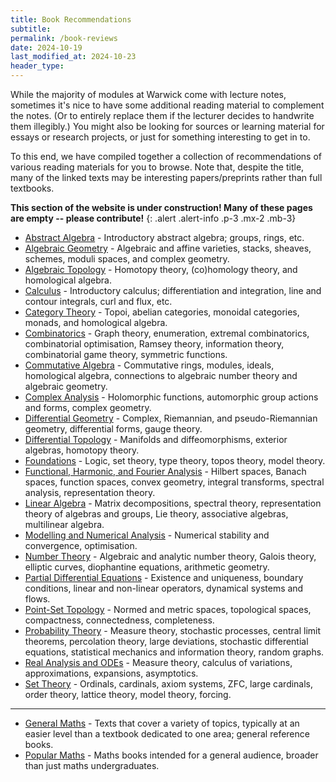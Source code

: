 ```yaml
---
title: Book Recommendations
subtitle: 
permalink: /book-reviews
date: 2024-10-19
last_modified_at: 2024-10-23
header_type:
---
```


While the majority of modules at Warwick come with lecture notes, sometimes it's nice to have some additional reading material to complement the notes. (Or to entirely replace them if the lecturer decides to handwrite them illegibly.) You might also be looking for sources or learning material for essays or research projects, or just for something interesting to get in to.

To this end, we have compiled together a collection of recommendations of various reading materials for you to browse. Note that, despite the title, many of the linked texts may be interesting papers/preprints rather than full textbooks.

**This section of the website is under construction! Many of these pages are empty -- please contribute!**
{: .alert .alert-info .p-3 .mx-2 .mb-3}

- [Abstract Algebra](book-reviews/abstract_algebra.md) - Introductory abstract algebra; groups, rings, etc.
- [Algebraic Geometry](book-reviews/algebraic_geometry.md) - Algebraic and affine varieties, stacks, sheaves, schemes, moduli spaces, and complex geometry.
- [Algebraic Topology](book-reviews/algebraic_topology.md) - Homotopy theory, (co)homology theory, and homological algebra.
- [Calculus](book-reviews/calculus.md) - Introductory calculus; differentiation and integration, line and contour integrals, curl and flux, etc.
- [Category Theory](book-reviews/category_theory.md) - Topoi, abelian categories, monoidal categories, monads, and homological algebra.
- [Combinatorics](book-reviews/combinatorics.md) - Graph theory, enumeration, extremal combinatorics, combinatorial optimisation, Ramsey theory, information theory, combinatorial game theory, symmetric functions.
- [Commutative Algebra](book-reviews/commutative_algebra.md) - Commutative rings, modules, ideals, homological algebra, connections to algebraic number theory and algebraic geometry.
- [Complex Analysis](book-reviews/complex_analysis.md) - Holomorphic functions, automorphic group actions and forms, complex geometry.
- [Differential Geometry](book-reviews/differential_geometry.md) - Complex, Riemannian, and pseudo-Riemannian geometry, differential forms, gauge theory.
- [Differential Topology](book-reviews/differential_topology.md) - Manifolds and diffeomorphisms, exterior algebras, homotopy theory.
- [Foundations](book-reviews/foundations.md) - Logic, set theory, type theory, topos theory, model theory.
- [Functional, Harmonic, and Fourier Analysis](book-reviews/functional_harmonic_fourier.md) - Hilbert spaces, Banach spaces, function spaces, convex geometry, integral transforms, spectral analysis, representation theory.
- [Linear Algebra](book-reviews/linear_algebra.md) - Matrix decompositions, spectral theory, representation theory of algebras and groups, Lie theory, associative algebras, multilinear algebra.
- [Modelling and Numerical Analysis](book-reviews/numerical_modelling.md) - Numerical stability and convergence, optimisation.
- [Number Theory](book-reviews/number_theory.md) - Algebraic and analytic number theory, Galois theory, elliptic curves, diophantine equations, arithmetic geometry.
- [Partial Differential Equations](book-reviews/PDEs.md) - Existence and uniqueness, boundary conditions, linear and non-linear operators, dynamical systems and flows.
- [Point-Set Topology](book-reviews/point-set_topology.md) - Normed and metric spaces, topological spaces, compactness, connectedness, completeness.
- [Probability Theory](book-reviews/probability.md) - Measure theory, stochastic processes, central limit theorems, percolation theory, large deviations, stochastic differential equations, statistical mechanics and information theory, random graphs.
- [Real Analysis and ODEs](book-reviews/real_analysis.md) - Measure theory, calculus of variations, approximations, expansions, asymptotics.
- [Set Theory](book-reviews/set_theory.md) - Ordinals, cardinals, axiom systems, ZFC, large cardinals, order theory, lattice theory, model theory, forcing.

---

- [General Maths](book-reviews/general_maths.md) - Texts that cover a variety of topics, typically at an easier level than a textbook dedicated to one area; general reference books.
- [Popular Maths](book-reviews/popular_maths.md) - Maths books intended for a general audience, broader than just maths undergraduates.